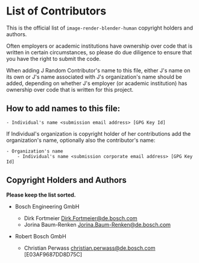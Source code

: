# List of Contributors

This is the official list of `image-render-blender-human` copyright holders and authors.

Often employers or academic institutions have ownership over code that is
written in certain circumstances, so please do due diligence to ensure that
you have the right to submit the code.

When adding J Random Contributor's name to this file, either J's name on its
own or J's name associated with J's organization's name should be added,
depending on whether J's employer (or academic institution) has ownership
over code that is written for this project.

## How to add names to this file:
```text
- Individual's name <submission email address> [GPG Key Id]
```

If Individual's organization is copyright holder of her contributions add the
organization's name, optionally also the contributor's name:

```text
- Organization's name
    - Individual's name <submission corporate email address> [GPG Key Id]
```

## Copyright Holders and Authors

**Please keep the list sorted.**

- Bosch Engineering GmbH
    - Dirk Fortmeier <Dirk.Fortmeier@de.bosch.com>
    - Jorina Baum-Renken <Jorina.Baum-Renken@de.bosch.com>

- Robert Bosch GmbH
    - Christian Perwass <christian.perwass@de.bosch.com> [E03AF9687DD8D75C]
